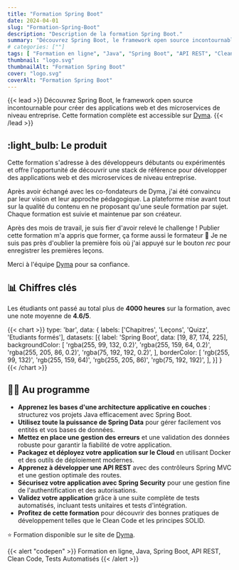 ```yaml
---
title: "Formation Spring Boot"
date: 2024-04-01
slug: "Formation-Spring-Boot"
description: "Description de la formation Spring Boot."
summary: "Découvrez Spring Boot, le framework open source incontournable pour créer des applications web et des microservices de niveau entreprise. Cette formation complète est accessible sur [Dyma](https://dyma.fr/formations/spring-boot)."
# categories: [""]
tags: [ "Formation en ligne", "Java", "Spring Boot", "API REST", "Clean Code", "Tests Automatisés" ]
thumbnail: "logo.svg"
thumbnailAlt: "Formation Spring Boot"
cover: "logo.svg"
coverAlt: "Formation Spring Boot"
---
```


{{< lead >}}
Découvrez Spring Boot, le framework open source incontournable pour créer des applications web et des microservices de
niveau entreprise. Cette formation complète est accessible sur [Dyma](https://dyma.fr/formations/spring-boot).
{{< /lead >}}

## :light_bulb: Le produit

Cette formation s'adresse à des développeurs débutants ou expérimentés et offre l'opportunité de découvrir
une stack de référence pour développer des applications web et des microservices de niveau entreprise.

Après avoir échangé avec les co-fondateurs de Dyma, j'ai été convaincu par leur vision et
leur approche pédagogique. La plateforme mise avant tout sur la qualité du contenu en ne proposant qu'une seule
formation par sujet. Chaque formation est suivie et maintenue par son créateur.

Après des mois de travail, je suis fier d'avoir relevé le challenge ! Publier cette formation
m'a appris que former, ça forme aussi le formateur :slightly_smiling_face: Je ne suis pas près d'oublier
la première fois où j'ai appuyé sur le bouton *rec* pour enregistrer les premières leçons.

Merci à l'équipe [Dyma](https://dyma.fr/) pour sa confiance. 

## :bar_chart: Chiffres clés

Les étudiants ont passé au total plus de **4000 heures** sur la formation, avec une note moyenne de **4.6/5**.

{{< chart >}}
type: 'bar',
data: {
labels: ['Chapitres', 'Leçons', 'Quizz', 'Etudiants formés'],
datasets: [{
label: 'Spring Boot',
data: [19, 87, 174, 225],
backgroundColor: [
'rgba(255, 99, 132, 0.2)',
'rgba(255, 159, 64, 0.2)',
'rgba(255, 205, 86, 0.2)',
'rgba(75, 192, 192, 0.2)',
],
borderColor: [
'rgb(255, 99, 132)',
'rgb(255, 159, 64)',
'rgb(255, 205, 86)',
'rgb(75, 192, 192)',
],
}]
}
{{< /chart >}}

## :teacher: Au programme

* **Apprenez les bases d'une architecture applicative en couches** : structurez vos projets Java efficacement avec Spring
  Boot.
* **Utilisez toute la puissance de Spring Data** pour gérer facilement vos entités et vos bases de données.
* **Mettez en place une gestion des erreurs** et une validation des données robuste pour garantir la fiabilité de votre
  application.
* **Packagez et déployez votre application sur le Cloud** en utilisant Docker et des outils de déploiement modernes.
* **Apprenez à développer une API REST** avec des contrôleurs Spring MVC et une gestion optimale des routes.
* **Sécurisez votre application avec Spring Security** pour une gestion fine de l'authentification et des autorisations.
* **Validez votre application** grâce à une suite complète de tests automatisés, incluant tests unitaires et tests
  d'intégration.
* **Profitez de cette formation** pour découvrir des bonnes pratiques de développement telles que le Clean Code et les
  principes SOLID.

:star: Formation disponible sur le site de [Dyma](https://dyma.fr/formations/spring-boot).

{{< alert "codepen" >}}
Formation en ligne, Java, Spring Boot, API REST, Clean Code, Tests Automatisés 
{{< /alert >}}
